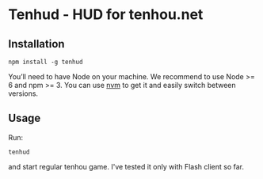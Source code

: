 # Tenhud - HUD for tenhou.net

## Installation

```
npm install -g tenhud
```

You’ll need to have Node on your machine. We recommend to use Node >= 6 and npm >= 3. You can use [nvm](https://github.com/creationix/nvm#usage) to get it and easily switch between versions.

## Usage
Run:

```
tenhud
```

and start regular tenhou game. I've tested it only with Flash client so far.
